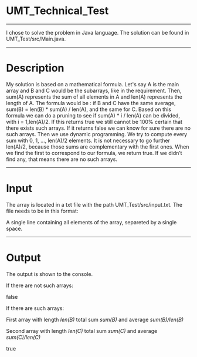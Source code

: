 # UMT_Technical_Test

---

I chose to solve the problem in Java language. The solution can be found in UMT_Test/src/Main.java. 

---

# Description

My solution is based on a mathematical formula. Let's say A is the main array and B and C would be the subarrays, like in the requirement. Then, sum(A) represents the sum of all elements in A and len(A) represents the length of A. The formula would be : if B and C have the same average, sum(B) = len(B) * sum(A) / len(A), and the same for C. Based on this formula we can do a pruning to see if sum(A) * i / len(A) can be divided, with i = 1,len(A)/2. If this returns true we still cannot be 100% certain that there exists such arrays. If it returns false we can know for sure there are no such arrays. Then we use dynamic programming. We try to compute every sum with 0, 1, …, len(A)/2 elements. It is not necessary to go further len(A)/2, because those sums are complementary with the first ones. When we find the first to correspond to our formula, we return true. If we didn’t find any, that means there are no such arrays.

---

# Input

The array is located in a txt file with the path UMT_Test/src/input.txt. The file needs to be in this format:

A single line containing all elements of the array, separeted by a single space.

---

# Output


The output is shown to the console.


If there are not such arrays:

  false
  
  
If there are such arrays:

  First array with length *len(B)* total sum *sum(B)* and average *sum(B)/len(B)*
  
  Second array with length *len(C)* total sum *sum(C)* and average *sum(C)/len(C)*
  
  true
  


